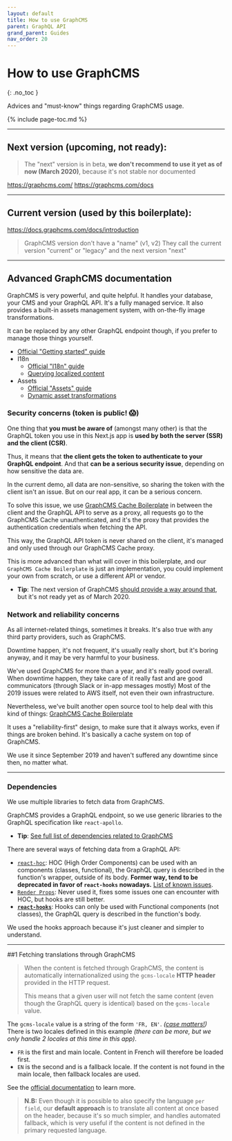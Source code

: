 ```yaml
---
layout: default
title: How to use GraphCMS
parent: GraphQL API
grand_parent: Guides
nav_order: 20
---
```


# How to use GraphCMS
{: .no_toc }

Advices and "must-know" things regarding GraphCMS usage.

{% include page-toc.md %}

---

## Next version (upcoming, not ready):

> The "next" version is in beta, **we don't recommend to use it yet as of now (March 2020)**, because it's not stable nor documented

https://graphcms.com/
https://graphcms.com/docs

---

## Current version (used by this boilerplate):

https://docs.graphcms.com/docs/introduction

> GraphCMS version don't have a "name" (v1, v2)
> They call the current version "current" or "legacy" and the next version "next"

---

## Advanced GraphCMS documentation

GraphCMS is very powerful, and quite helpful. It handles your database, your CMS and your GraphQL API. It's a fully managed service.
It also provides a built-in assets management system, with on-the-fly image transformations.

It can be replaced by any other GraphQL endpoint though, if you prefer to manage those things yourself.

- [Official "Getting started" guide](https://docs.graphcms.com/docs/getting-started?ref=unly-nrn)
- I18n
    - [Official "I18n" guide](https://docs.graphcms.com/docs/guides/i18n/?ref=unly-nrn)
    - [Querying localized content](https://docs.graphcms.com/docs/api/content-api/?ref=unly-nrn#querying-localized-content)
- Assets
    - [Official "Assets" guide](https://docs.graphcms.com/docs/assets/general?ref=unly-nrn)
    - [Dynamic asset transformations](https://docs.graphcms.com/docs/assets/transformations?ref=unly-nrn)

### Security concerns (token is public! :scream:)

One thing that **you must be aware of** (amongst many other) is that the GraphQL token you use in this Next.js app is **used by both the server (SSR) and the client (CSR)**.

Thus, it means that **the client gets the token to authenticate to your GraphQL endpoint**. And that **can be a serious security issue**, depending on how sensitive the data are.

In the current demo, all data are non-sensitive, so sharing the token with the client isn't an issue. But on our real app, it can be a serious concern.

To solve this issue, we use [GraphCMS Cache Boilerplate](https://github.com/UnlyEd/GraphCMS-cache-boilerplate?ref=unly-nrn) in between the client and the GraphQL API to serve as a proxy, all requests go to the GraphCMS Cache unauthenticated, and it's the proxy that provides the authentication credentials when fetching the API.

This way, the GraphQL API token is never shared on the client, it's managed and only used through our GraphCMS Cache proxy.

This is more advanced than what will cover in this boilerplate, and our `GraphCMS Cache Boilerplate` is just an implementation, you could implement your own from scratch, or use a different API or vendor.

- **Tip**: The next version of GraphCMS [should provide a way around that](https://docs.graphcms.com/docs/reference/authorization/?ref=unly-nrn), but it's not ready yet as of March 2020.

### Network and reliability concerns

As all internet-related things, sometimes it breaks. It's also true with any third party providers, such as GraphCMS.

Downtime happen, it's not frequent, it's usually really short, but it's boring anyway, and it may be very harmful to your business.

We've used GraphCMS for more than a year, and it's really good overall. When downtime happen, they take care of it really fast and are good communicators (through Slack or in-app messages mostly)
Most of the 2019 issues were related to AWS itself, not even their own infrastructure.

Nevertheless, we've built another open source tool to help deal with this kind of things: [GraphCMS Cache Boilerplate](https://github.com/UnlyEd/GraphCMS-cache-boilerplate)

It uses a "reliability-first" design, to make sure that it always works, even if things are broken behind. It's basically a cache system on top of GraphCMS.

We use it since September 2019 and haven't suffered any downtime since then, no matter what.

---

### Dependencies

We use multiple libraries to fetch data from GraphCMS.

GraphCMS provides a GraphQL endpoint, so we use generic libraries to the GraphQL specification like `react-apollo`.

- **Tip**: [See full list of dependencies related to GraphCMS](../../reference/dependencies)

There are several ways of fetching data from a GraphQL API:
- [`react-hoc`](https://www.apollographql.com/docs/react/api/react-hoc/): HOC (High Order Components) can be used with an components (classes, functional), the GraphQL query is described in the function's wrapper, outside of its body.
    **Former way, tend to be deprecated in favor of `react-hooks` nowadays.**
    [List of known issues](https://reactjs.org/docs/higher-order-components.html#caveats).
- [`Render Props`](https://reactjs.org/docs/render-props.html): Never used it, fixes some issues one can encounter with HOC, but hooks are still better.
- [**`react-hooks`**](https://www.apollographql.com/docs/react/api/react-hooks): Hooks can only be used with Functional components (not classes), the GraphQL query is described in the function's body.

We used the hooks approach because it's just cleaner and simpler to understand.

---

##1 Fetching translations through GraphCMS

> When the content is fetched through GraphCMS, the content is automatically internationalized using the `gcms-locale` **HTTP header** provided in the HTTP request.
>
> This means that a given user will not fetch the same content (even though the GraphQL query is identical) based on the `gcms-locale` value.

The `gcms-locale` value is a string of the form `'FR, EN'`. _([case matters!](https://docs.graphcms.com/docs/api/content-api/?ref=unly-nrn#passing-a-header-flag))_
There is two locales defined in this example _(there can be more, but we only handle 2 locales at this time in this app)_.
- `FR` is the first and main locale. Content in French will therefore be loaded first.
- `EN` is the second and is a fallback locale. If the content is not found in the main locale, then fallback locales are used.

See the [official documentation](https://docs.graphcms.com/docs/api/content-api/?ref=unly-nrn#passing-a-header-flag) to learn more.

> **N.B:** Even though it is possible to also specify the language `per field`, our **default approach** is to translate all content at once based on the header,
> because it's so much simpler, and handles automated fallback, which is very useful if the content is not defined in the primary requested language.


